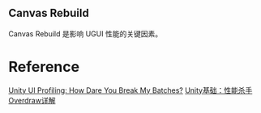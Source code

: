 ## Canvas Rebuild

Canvas Rebuild 是影响 UGUI 性能的关键因素。

# Reference

[Unity UI Profiling: How Dare You Break My Batches?](https://thegamedev.guru/unity-ui/profiling-canvas-rebuilds/)
[Unity基础：性能杀手Overdraw详解](https://zhuanlan.zhihu.com/p/350778355)